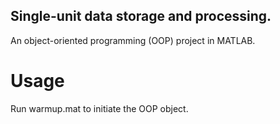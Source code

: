## Single-unit data storage and processing.
An object-oriented programming (OOP) project in MATLAB.

# Usage
Run warmup.mat to initiate the OOP object.
